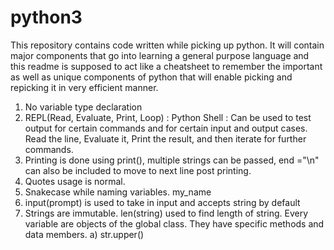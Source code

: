 # python3

This repository contains code written while picking up python. It will contain major components that go into learning a general purpose language and this readme is supposed to act like a cheatsheet to remember the important as well as unique components of python that will enable picking and repicking it in very efficient manner.

1. No variable type declaration
2. REPL(Read, Evaluate, Print, Loop) : Python Shell : Can be used to test output for certain commands and for certain input and output cases. Read the line, Evaluate it, Print the result, and then iterate for further commands.
3. Printing is done using print(), multiple strings can be passed, end ="\n" can also be included to move to next line post printing. 
4. Quotes usage is normal. 
5. Snakecase while naming variables. my_name
6. input(prompt) is used to take in input and accepts string by default 
7. Strings are immutable. len(string) used to find length of string. Every variable are objects of the global class. They have specific methods and data members.
  a) str.upper()
